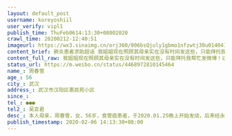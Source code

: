 ```yaml
---
layout: default_post
username: koreyoshiil
user_verify: vipl1
publish_time: ThuFeb0614:13:30+08002020
crawl_time: 20200212-12:40:51
imageurl: https://wx3.sinaimg.cn/orj360/006bsQjuly1gbmo1nfzwtj30u014041m.jpg,https://wx1.sinaimg.cn/orj360/006bsQjuly1gbmo1nmbomj30u0140ade.jpg,https://wx2.sinaimg.cn/orj360/006bsQjuly1gbmo1ns7bij30u01hc0vg.jpg,https://wx4.sinaimg.cn/orj360/006bsQjuly1gbmo1o61prj30tt1h1mzd.jpg
content_brief: 肺炎患者求助超话 我姐姐现在照顾其母亲实在没有时间发这些，只能拜托我帮忙发微博！以下是我姐姐编辑好的！希望大家帮帮忙！！🙏🏻🙏🏻🙏🏻【姓名】周春雪【年龄】56【所在城市】武汉【所在小区、社区】武汉市汉阳区惠民苑小区【联系方式】●●●【其他紧急联系人】吴亚 ...全文
content_full_raw: 我姐姐现在照顾其母亲实在没有时间发这些，只能拜托我帮忙发微博！以下是我姐姐编辑好的！希望大家帮帮忙！！🙏🏻🙏🏻🙏🏻【姓名】周春雪【年龄】56【所在城市】武汉【所在小区、社区】武汉市汉阳区惠民苑小区【联系方式】●●●【其他紧急联系人】吴亚君【病情描述】本人母亲，周春雪，女，56岁，食管癌患者，于2020.01.25晚上开始发烧，后来经永丰社区医院检查说是没有太大问题让回家吃药观察。可是反复低烧的状况并未得到缓解，于2020.01.31开到转诊单来到中医医院(四新分院)拍ct显示肺部已经感染，医生说需要进一步检测，但是医院当时并不能做核糖检测让我们回社区反应安排，并只开了药让回家隔离。可是在等待做检测的时间里，我妈病情越大严重，从低烧到高烧，并且开始出现呕吐和胸闷的症状。同时我们在2020.1.31晚即向惠民苑社区报备，社区回复说第二天安排上报。当我们于2020.2.1到社区询问具体情况时社区给的回答是今天下午最迟明天应该可以安排检测。直到2020.2.2我们都没有等到通知再打电话咨询时，说是已经排到我们2020.2.3早上8-11点等通知去做检测。然而一天下来都没有等到检测通知后被告知今天因为安排转院事宜医院停止检测明天再做。无奈之下又等了一天，今天即2020.2.4被告知现在检测无法由社区安排，得自行去医院排队，并说医院会根据具体情况来。实际到医院以后和社区所说的情况却完全不一样!并且医生再次检查后给出结论是让尽快住院，但是医院床位已满让我们去找社区，由社区安排。最后社区迫不得已给我妈安排了一个隔离的房间，可是隔离点只有一个值班医生，没有护士，没有药品，我妈现在仍然得不到住院治疗，只有每天有我接送医院打针往返跑于医院和隔离点!!!求好心人帮助转发扩散~让我妈尽快得有效的住院治疗!!!联系人:吴亚君联系电话:●●●
status_url: https://m.weibo.cn/status/4468972810145464
name_: 周春雪
age_: 56
city_: 武汉
address_: 武汉市汉阳区惠民苑小区
since_: 
tel_: ●●●
tel2_: 吴亚君
desc_: 本人母亲，周春雪，女，56岁，食管癌患者，于2020.01.25晚上开始发烧，后来经永丰社区医院检查说是没有太大问题让回家吃药观察。可是反复低烧的状况并未得到缓解，于2020.01.31开到转诊单来到中医医院(四新分院)拍ct显示肺部已经感染，医生说需要进一步检测，但是医院当时并不能做核糖检测让我们回社区反应安排，并只开了药让回家隔离。可是在等待做检测的时间里，我妈病情越大严重，从低烧到高烧，并且开始出现呕吐和胸闷的症状。同时我们在2020.1.31晚即向惠民苑社区报备，社区回复说第二天安排上报。当我们于2020.2.1到社区询问具体情况时社区给的回答是今天下午最迟明天应该可以安排检测。直到2020.2.2我们都没有等到通知再打电话咨询时，说是已经排到我们2020.2.3早上8-11点等通知去做检测。然而一天下来都没有等到检测通知后被告知今天因为安排转院事宜医院停止检测明天再做。无奈之下又等了一天，今天即2020.2.4被告知现在检测无法由社区安排，得自行去医院排队，并说医院会根据具体情况来。实际到医院以后和社区所说的情况却完全不一样!并且医生再次检查后给出结论是让尽快住院，但是医院床位已满让我们去找社区，由社区安排。最后社区迫不得已给我妈安排了一个隔离的房间，可是隔离点只有一个值班医生，没有护士，没有药品，我妈现在仍然得不到住院治疗，只有每天有我接送医院打针往返跑于医院和隔离点!!!求好心人帮助转发扩散~让我妈尽快得有效的住院治疗!!!联系人吴亚君联系电话●●●
publish_timestamp: 2020-02-06 14:13:30+08:00
---
```

